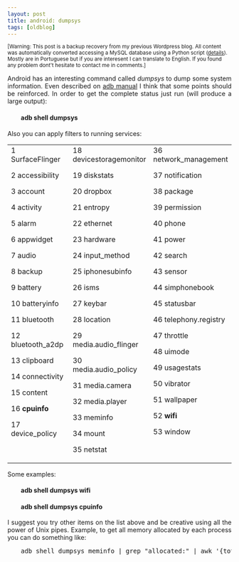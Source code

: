 ```yaml
---
layout: post
title: android: dumpsys
tags: [oldblog]
---
```


<small>[Warning: This post is a backup recovery from my previous Wordpress blog. All content was automatically converted accessing a MySQL database using a Python script (<a href="http://maluta.github.io/blog/convert-wordpress-to-jekyll/">details</a>). Mostly are in Portuguese but if you are interesent I can translate to English. If you found any problem dont't hesitate to contact me in comments.]</small>



<p style="text-align: justify;"><!-- p { margin-bottom: 0.08in; }td p { margin-bottom: 0in; } -->Android has an interesting command called <em>dumpsys</em> to dump some system information. Even described on <a href="http://developer.android.com/guide/developing/tools/adb.html" target="_blank">adb manual</a> I think that some points should be reinforced. In order to get the complete status just run (will produce a large output):</p>

<h4 style="padding-left: 30px;">adb shell dumpsys</h4>
Also you can apply filters to running services:
<table border="0" cellspacing="0" cellpadding="4" width="100%">
<tbody>
<tr valign="TOP">
<td width="33%">1	SurfaceFlinger

2	accessibility

3	account

4	activity

5	alarm

6	appwidget

7	audio

8	backup

9	battery

10	batteryinfo

11	bluetooth

12	bluetooth_a2dp

13	clipboard

14	connectivity

15	content

16	<strong>cpuinfo</strong>

17	device_policy</td>
<td width="33%">18	devicestoragemonitor

19	diskstats

20	dropbox

21	entropy

22	ethernet

23	hardware

24	input_method

25	iphonesubinfo

26	isms

27	keybar

28	location

29	media.audio_flinger

30	media.audio_policy

31	media.camera

32	media.player

33	meminfo

34	mount

35	netstat</td>
<td width="33%">36	network_management

37	notification

38	package

39	permission

40	phone

41	power

42	search

43	sensor

44	simphonebook

45	statusbar

46	telephony.registry

47	throttle

48	uimode

49	usagestats

50	vibrator

51	wallpaper

52	<strong>wifi</strong>

53	window</td>
</tr>
</tbody>
</table>
Some examples:
<h4 style="padding-left: 30px;">adb shell dumpsys wifi</h4>
<h4 style="padding-left: 30px;">adb shell dumpsys cpuinfo</h4>
<p style="text-align: justify;">I suggest you try other items on the list above and be creative using all the power of Unix pipes. Example, to get all memory allocated by each process you can do something like:</p>

<pre style="padding-left: 30px;">adb shell dumpsys meminfo | grep "allocated:" | awk '{total = total + $5}END{print total}'</pre>